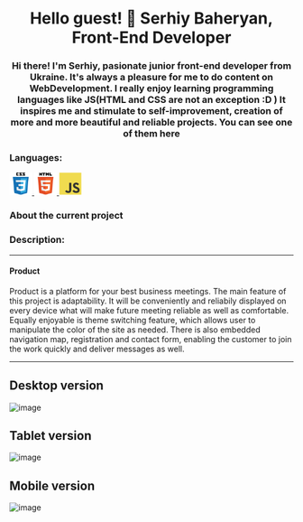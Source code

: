 <h1 align="center">Hello guest! 👋 Serhiy Baheryan</h>,
Front-End Developer
<h3 align="center">Hi there! I'm Serhiy, pasionate junior front-end developer from Ukraine. It's always a pleasure for me to do content on WebDevelopment. I really enjoy learning programming languages like JS(HTML and CSS are not an exception :D ) It inspires me and stimulate to self-improvement, creation of more and more beautiful and reliable projects. You can see one of them here</h3>


<p align="left">
</p>

<h3 align="left">Languages:</h3>
<p align="left"> <a href="https://www.w3schools.com/css/" target="_blank" rel="noreferrer"> <img src="https://raw.githubusercontent.com/devicons/devicon/master/icons/css3/css3-original-wordmark.svg" alt="css3" width="40" height="40"/> </a> <a </a> <a href="https://www.w3.org/html/" target="_blank" rel="noreferrer"> <img src="https://raw.githubusercontent.com/devicons/devicon/master/icons/html5/html5-original-wordmark.svg" alt="html5" width="40" height="40"/> </a> <a href="https://developer.mozilla.org/en-US/docs/Web/JavaScript" target="_blank" rel="noreferrer"> <img src="https://raw.githubusercontent.com/devicons/devicon/master/icons/javascript/javascript-original.svg" alt="javascript" width="40" height="40"/> </a> </p>



<h3 align="left">About the current project</h3>

### Description: 
***
#### Product
Product is a platform for your best business meetings. The main feature of this project is adaptability. It will be conveniently and reliabily displayed on every device what will make future meeting reliable as well as comfortable. Equally enjoyable is theme switching feature, which allows user to manipulate the color of the site as needed. There is also embedded navigation map, registration and contact form, enabling the customer to join the work quickly and deliver messages as well.
***

## Desktop version
![image](https://user-images.githubusercontent.com/98645818/168597387-c59ea148-e75a-4f60-94ba-c2102d6ac08d.png)

## Tablet version
![image](https://user-images.githubusercontent.com/98645818/168779921-8613fe44-e296-4b30-8c91-60f77b253a41.png)
## Mobile version
![image](https://user-images.githubusercontent.com/98645818/168780165-f359a425-b239-4164-a399-c3e149dd4d54.png)
